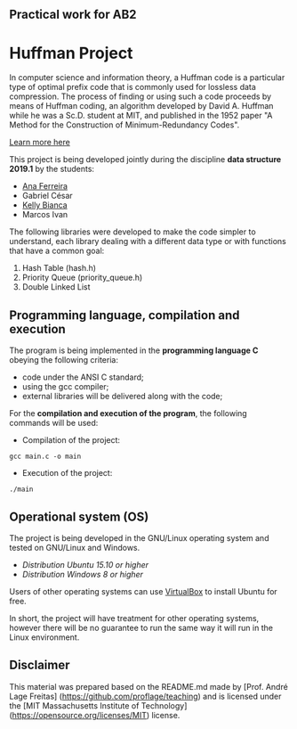 ## Practical work for AB2
# Huffman Project

In computer science and information theory, a Huffman code is a particular type of optimal prefix code that is commonly used for lossless data compression. The process of finding or using such a code proceeds by means of Huffman coding, an algorithm developed by David A. Huffman while he was a Sc.D. student at MIT, and published in the 1952 paper "A Method for the Construction of Minimum-Redundancy Codes".

[Learn more here](https://en.wikipedia.org/wiki/Huffman_coding)

This project is being developed jointly during the discipline **data structure 2019.1** by the students:
* [Ana Ferreira](https://github.com/AnaFerreira015)
* Gabriel César
* [Kelly Bianca](https://github.com/kellybianca)
* Marcos Ivan

The following libraries were developed to make the code simpler to understand, each library dealing with a different data type or with functions that have a common goal:
1. Hash Table (hash.h)
2. Priority Queue (priority_queue.h)
3. Double Linked List

## Programming language, compilation and execution

The program is being implemented in the **programming language C** obeying the following criteria:

* code under the ANSI C standard;
* using the gcc compiler;
* external libraries will be delivered along with the code;

For the **compilation and execution of the program**, the following commands will be used:

* Compilation of the project:

```
gcc main.c -o main 
```

* Execution of the project:

```
./main
```

## Operational system (OS)

The project is being developed in the GNU/Linux operating system and tested on GNU/Linux and Windows.

- _Distribution Ubuntu 15.10 or higher_
- _Distribution Windows 8 or higher_

Users of other operating systems can use [VirtualBox](https://www.virtualbox.org/wiki/Downloads) to install Ubuntu for free.

In short, the project will have treatment for other operating systems, however there will be no guarantee to run the same way it will run in the Linux environment.

## Disclaimer

This material was prepared based on the README.md made by [Prof. André Lage Freitas] (https://github.com/proflage/teaching) and is licensed under the [MIT Massachusetts Institute of Technology] (https://opensource.org/licenses/MIT) license.
